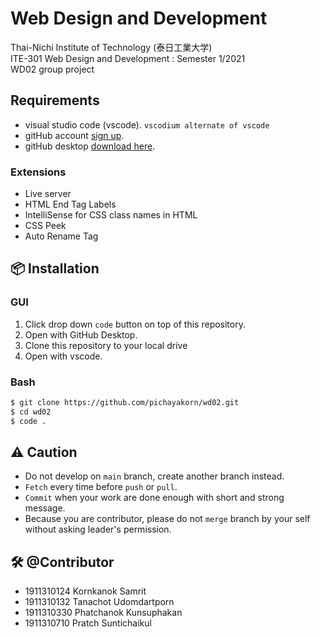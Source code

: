 # Web Design and Development 
Thai-Nichi Institute of Technology (泰日工業大学)  
ITE-301 Web Design and Development : Semester 1/2021  
WD02 group project

## Requirements

- visual studio code (vscode). `vscodium alternate of vscode`
- gitHub account [sign up](https://github.com/).
- gitHub desktop [download here](https://desktop.github.com/).

### Extensions
- Live server
- HTML End Tag Labels
- IntelliSense for CSS class names in HTML
- CSS Peek
- Auto Rename Tag

## 📦 Installation

### GUI
1. Click drop down `code` button on top of this repository.
2. Open with GitHub Desktop.
3. Clone this repository to your local drive
4. Open with vscode.

### Bash
```bash
$ git clone https://github.com/pichayakorn/wd02.git
$ cd wd02
$ code .
```
## ⚠️ Caution
- Do not develop on `main` branch, create another branch instead.
- `Fetch` every time before `push` or `pull`.
- `Commit` when your work are done enough with short and strong message.
- Because you are contributor, please do not `merge` branch by your self without asking leader's permission.

## 🛠️ @Contributor 
- 1911310124 Kornkanok Samrit  
- 1911310132 Tanachot Udomdartporn  
- 1911310330 Phatchanok Kunsuphakan  
- 1911310710 Pratch Suntichaikul  